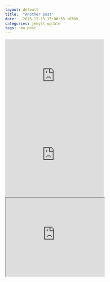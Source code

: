 ```yaml
---
layout: default
title:  "Another post"
date:   2018-12-13 15:08:38 +0300
categories: jekyll update
tags: new post
---
```


<iframe frameborder="0" height="256" marginheight="0" marginwidth="0" scrolling="no" src="https://www.tinkercad.com/embed/jB1PIe4bxzv" width="320"></iframe>
<iframe allowfullscreen="" frameborder="0" height="256" marginheight="0" marginwidth="0" scrolling="no" src="https://3dwarehouse.sketchup.com/embed/4b8c7e9f-17a8-4e6b-966e-a053ffefb499" width="320"></iframe>
<iframe allowfullscreen="" height="256" src="https://clara.io/embed/3df7a1ef-9ffe-4274-bfaf-53115631434d?renderer=webgl" width="320"></iframe>
